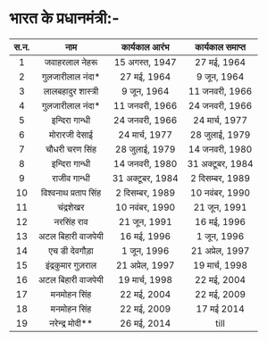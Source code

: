 # भारत के प्रधानमंत्री:-

|स.न.|	नाम|	कार्यकाल आरंभ	|कार्यकाल समाप्त|
|:---:|:---:|:---:|:---:|
|1|जवाहरलाल नेहरू|15 अगस्त, 1947|27 मई, 1964|
|2|गुलजारीलाल नंदा*|27 मई, 1964|9 जून, 1964|
|3|लालबहादुर शास्त्री|9 जून, 1964|11 जनवरी, 1966|
|4|गुलजारीलाल नंदा*|11 जनवरी, 1966|24 जनवरी, 1966|
|5|इन्दिरा गान्धी|24 जनवरी, 1966|24 मार्च, 1977|
|6|मोरारजी देसाई|24 मार्च, 1977|28 जुलाई, 1979|
|7|चौधरी चरण सिंह|28 जुलाई, 1979|14 जनवरी, 1980|
|8|इन्दिरा गान्धी|14 जनवरी, 1980|31 अक्टूबर, 1984|
|9|राजीव गान्धी|31 अक्टूबर, 1984|2 दिसम्बर, 1989|
|10|विश्वनाथ प्रताप सिंह|2 दिसम्बर, 1989|10 नवंबर, 1990|
|11|चंद्रशेखर|10 नवंबर, 1990|21 जून, 1991|
|12|नरसिंह राव|21 जून, 1991|16 मई, 1996|
|13|अटल बिहारी वाजपेयी|16 मई, 1996|1 जून, 1996|
|14|एच डी देवगौड़ा|1 जून, 1996|21 अप्रेल, 1997|
|15|इंद्रकुमार गुज़राल|21 अप्रेल, 1997|19 मार्च, 1998|
|16|अटल बिहारी वाजपेयी|19 मार्च, 1998|22 मई, 2004|
|17|मनमोहन सिंह|22 मई, 2004|22 मई, 2009|
|18|मनमोहन सिंह|22 मई, 2009|17 मई 2014|
|19|नरेन्द्र मोदी**|26 मई, 2014| till |



